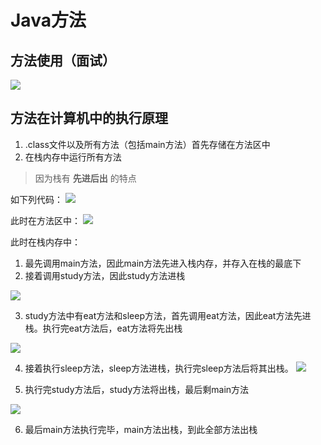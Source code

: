 # Java方法

## 方法使用（面试）
![](images/2024-02-15-17-48-54.png)

## 方法在计算机中的执行原理

1. .class文件以及所有方法（包括main方法）首先存储在方法区中
2. 在栈内存中运行所有方法
>因为栈有 **先进后出** 的特点

如下列代码：
![](images/2024-02-24-23-28-33.png)

此时在方法区中：
![](images/2024-02-24-23-29-02.png)

此时在栈内存中：
1. 最先调用main方法，因此main方法先进入栈内存，并存入在栈的最底下
2. 接着调用study方法，因此study方法进栈

![](images/2024-02-24-23-31-25.png)

3. study方法中有eat方法和sleep方法，首先调用eat方法，因此eat方法先进栈。执行完eat方法后，eat方法将先出栈

![](images/2024-02-24-23-33-40.png)

4. 接着执行sleep方法，sleep方法进栈，执行完sleep方法后将其出栈。
![](images/2024-02-24-23-34-57.png)

5. 执行完study方法后，study方法将出栈，最后剩main方法

![](images/2024-02-24-23-36-37.png)

6. 最后main方法执行完毕，main方法出栈，到此全部方法出栈